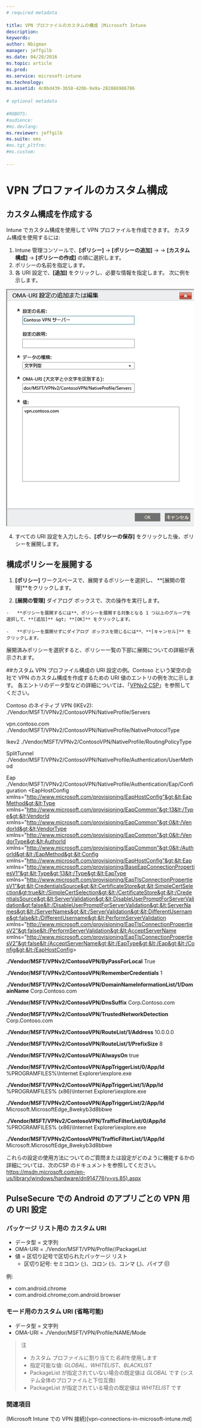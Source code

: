 ```yaml
---
# required metadata

title: VPN プロファイルのカスタムの構成 |Microsoft Intune
description:
keywords:
author: Nbigman
manager: jeffgilb
ms.date: 04/28/2016
ms.topic: article
ms.prod:
ms.service: microsoft-intune
ms.technology:
ms.assetid: 4c0bd439-3b58-420b-9a9a-282886986786

# optional metadata

#ROBOTS:
#audience:
#ms.devlang:
ms.reviewer: jeffgilb
ms.suite: ems
#ms.tgt_pltfrm:
#ms.custom:

---
```


# VPN プロファイルのカスタム構成

## カスタム構成を作成する
Intune でカスタム構成を使用して VPN プロファイルを作成できます。 カスタム構成を使用するには:

   1. Intune 管理コンソールで、**[ポリシー]** -> **[ポリシーの追加]** -> *<Expand platform>* -> **[カスタム構成]** -> **[ポリシーの作成]** の順に選択します。
   2. ポリシーの名前を指定します。
   3. 各 URI 設定で、**[追加]** をクリックし、必要な情報を指定します。 次に例を示します。

   ![VPN プロファイルのカスタム構成ダイアログ ボックス](./media/Intune_Add_VPN_URI.png)

   4.  すべての URI 設定を入力したら、**[ポリシーの保存]** をクリックした後、ポリシーを展開します。

## 構成ポリシーを展開する

1.   **[ポリシー]** ワークスペースで、展開するポリシーを選択し、 **[展開の管理]**をクリックします。

2.   **[展開の管理]** ダイアログ ボックスで、次の操作を実行します。

    -   **ポリシーを展開するには**、ポリシーを展開する対象となる 1 つ以上のグループを選択して、**[追加]** &gt; **[OK]** をクリックします。

    -   **ポリシーを展開せずにダイアログ ボックスを閉じるには**、**[キャンセル]** をクリックします。

展開済みポリシーを選択すると、ポリシー一覧の下部に展開についての詳細が表示されます。

##カスタム VPN プロファイル構成の URI 設定の例。Contoso という架空の会社で VPN のカスタム構成を作成するための URI 値のエントリの例を次に示します。 各エントリのデータ型などの詳細については、「[VPNv2 CSP](https://msdn.microsoft.com/en-us/library/windows/hardware/dn914776.aspx)」を参照してください。

Contoso のネイティブ VPN (IKEv2): ./Vendor/MSFT/VPNv2/ContosoVPN/NativeProfile/Servers

vpn.contoso.com ./Vendor/MSFT/VPNv2/ContosoVPN/NativeProfile/NativeProtocolType

Ikev2 ./Vendor/MSFT/VPNv2/ContosoVPN/NativeProfile/RoutingPolicyType

SplitTunnel ./Vendor/MSFT/VPNv2/ContosoVPN/NativeProfile/Authentication/UserMethod

Eap ./Vendor/MSFT/VPNv2/ContosoVPN/NativeProfile/Authentication/Eap/Configuration &lt;EapHostConfig xmlns="http://www.microsoft.com/provisioning/EapHostConfig"&gt;&lt;EapMethod&gt;&lt;Type xmlns="http://www.microsoft.com/provisioning/EapCommon"&gt;13&lt;/Type&gt;&lt;VendorId xmlns="http://www.microsoft.com/provisioning/EapCommon"&gt;0&lt;/VendorId&gt;&lt;VendorType xmlns="http://www.microsoft.com/provisioning/EapCommon"&gt;0&lt;/VendorType&gt;&lt;AuthorId xmlns="http://www.microsoft.com/provisioning/EapCommon"&gt;0&lt;/AuthorId&gt;&lt;/EapMethod&gt;&lt;Config xmlns="http://www.microsoft.com/provisioning/EapHostConfig"&gt;&lt;Eap xmlns="http://www.microsoft.com/provisioning/BaseEapConnectionPropertiesV1"&gt;&lt;Type&gt;13&lt;/Type&gt;&lt;EapType xmlns="http://www.microsoft.com/provisioning/EapTlsConnectionPropertiesV1"&gt;&lt;CredentialsSource&gt;&lt;CertificateStore&gt;&lt;SimpleCertSelection&gt;true&lt;/SimpleCertSelection&gt;&lt;/CertificateStore&gt;&lt;/CredentialsSource&gt;&lt;ServerValidation&gt;&lt;DisableUserPromptForServerValidation&gt;false&lt;/DisableUserPromptForServerValidation&gt;&lt;ServerNames&gt;&lt;/ServerNames&gt;&lt;/ServerValidation&gt;&lt;DifferentUsername&gt;false&lt;/DifferentUsername&gt;&lt;PerformServerValidation xmlns="http://www.microsoft.com/provisioning/EapTlsConnectionPropertiesV2"&gt;false&lt;/PerformServerValidation&gt;&lt;AcceptServerName xmlns="http://www.microsoft.com/provisioning/EapTlsConnectionPropertiesV2"&gt;false&lt;/AcceptServerName&gt;&lt;/EapType&gt;&lt;/Eap&gt;&lt;/Config&gt;&lt;/EapHostConfig&gt;

**./Vendor/MSFT/VPNv2/ContosoVPN/ByPassForLocal** True

**./Vendor/MSFT/VPNv2/ContosoVPN/RememberCredentials** 1

**./Vendor/MSFT/VPNv2/ContosoVPN/DomainNameInformationList/1/DomainName** Corp.Contoso.com

**./Vendor/MSFT/VPNv2/ContosoVPN/DnsSuffix** Corp.Contoso.com

**./Vendor/MSFT/VPNv2/ContosoVPN/TrustedNetworkDetection** Corp.Contoso.com

**./Vendor/MSFT/VPNv2/ContosoVPN/RouteList/1/Address** 10.0.0.0

**./Vendor/MSFT/VPNv2/ContosoVPN/RouteList/1/PrefixSize** 8

**./Vendor/MSFT/VPNv2/ContosoVPN/AlwaysOn** true

**./Vendor/MSFT/VPNv2/ContosoVPN/AppTriggerList/0/App/Id** %PROGRAMFILES%\Internet Explorer\iexplore.exe

**./Vendor/MSFT/VPNv2/ContosoVPN/AppTriggerList/1/App/Id** %PROGRAMFILES% (x86)\Internet Explorer\iexplore.exe

**./Vendor/MSFT/VPNv2/ContosoVPN/AppTriggerList/2/App/Id** Microsoft.MicrosoftEdge_8wekyb3d8bbwe

**./Vendor/MSFT/VPNv2/ContosoVPN/TrafficFilterList/0/App/Id** %PROGRAMFILES% (x86)\Internet Explorer\iexplore.exe

**./Vendor/MSFT/VPNv2/ContosoVPN/TrafficFilterList/1/App/Id** Microsoft.MicrosoftEdge_8wekyb3d8bbwe

これらの設定の使用方法についてのご質問または設定がどのように機能するかの詳細については、次のCSP のドキュメントを参照してください。https://msdn.microsoft.com/en-us/library/windows/hardware/dn914776(v=vs.85).aspx

## PulseSecure での Android のアプリごとの VPN 用の URI 設定
### パッケージ リスト用の カスタム URI 
-  データ型 = 文字列
-  OMA-URI = ./Vendor/MSFT/VPN/Profile/<Name>/PackageList 
-  値 = 区切り記号で区切られたパッケージ リスト
   - 区切り記号: セミコロン (;)、コロン (:)、コンマ (,)、パイプ (|)

例: 
- com.android.chrome
- com.android.chrome;com.android.browser

### モード用のカスタム URI (省略可能)
- データ型 = 文字列
- OMA-URI = ./Vendor/MSFT/VPN/Profile/NAME/Mode 

> 注
> - カスタム プロファイルに割り当てた*名前*を使用します
> - 指定可能な値: *GLOBAL*、*WHITELIST*、*BLACKLIST*
> - PackageList が指定されていない場合の既定値は *GLOBAL* です (システム全体のプロファイルと下位互換)
> - PackageList が指定されている場合の既定値は *WHITELIST* です


### 関連項目
(Microsoft Intune での VPN 接続)[vpn-connections-in-microsoft-intune.md]


<!--HONumber=May16_HO2-->


